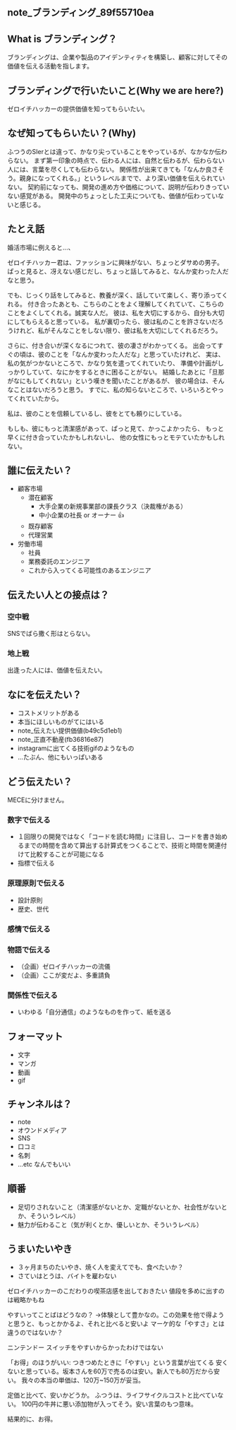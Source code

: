 note_ブランディング_89f55710ea
---

## What is ブランディング？
ブランディングは、企業や製品のアイデンティティを構築し、顧客に対してその価値を伝える活動を指します。

## ブランディングで行いたいこと(Why we are here?)
ゼロイチハッカーの提供価値を知ってもらいたい。

## なぜ知ってもらいたい？(Why)
ふつうのSIerとは違って、かなり尖っていることをやっているが、なかなか伝わらない。
まず第一印象の時点で、伝わる人には、自然と伝わるが、伝わらない人には、言葉を尽くしても伝わらない。
関係性が出来てきても「なんか良さそう。親身になってくれる。」というレベルまでで、より深い価値を伝えられていない。
契約前になっても、開発の進め方や価格について、説明が伝わりきっていない感覚がある。
開発中のちょっとした工夫についても、価値が伝わっていないと感じる。

## たとえ話
婚活市場に例えると...、

ゼロイチハッカー君は、ファッションに興味がない、ちょっとダサめの男子。
ぱっと見ると、冴えない感じだし、ちょっと話してみると、なんか変わった人だなと思う。

でも、じっくり話をしてみると、教養が深く、話していて楽しく、寄り添ってくれる。
付き合ったあとも、こちらのことをよく理解してくれていて、こちらのことをよくしてくれる。誠実な人だ。
彼は、私を大切にするから、自分も大切にしてもらえると思っている。
私が裏切ったら、彼は私のことを許さないだろうけれど、私がそんなことをしない限り、彼は私を大切にしてくれるだろう。

さらに、付き合いが深くなるにつれて、彼の凄さがわかってくる。
出会ってすぐの頃は、彼のことを「なんか変わった人だな」と思っていたけれど、
実は、私の気がつかないところで、かなり気を遣ってくれていたり、
準備や計画がしっかりしていて、なにかをするときに困ることがない。
結婚したあとに「旦那がなにもしてくれない」という嘆きを聞いたことがあるが、
彼の場合は、そんなことはないだろうと思う。
すでに、私の知らないところで、いろいろとやってくれていたから。

私は、彼のことを信頼しているし、彼をとても頼りにしている。

もしも、彼にもっと清潔感があって、ぱっと見て、かっこよかったら、
もっと早くに付き合っていたかもしれないし、
他の女性にもっとモテていたかもしれない。

## 誰に伝えたい？
- 顧客市場
  - 潜在顧客
    - 大手企業の新規事業部の課長クラス（決裁権がある）
    - 中小企業の社長 or オーナー 👍
  - 既存顧客
  - 代理営業
- 労働市場
  - 社員
  - 業務委託のエンジニア
  - これから入ってくる可能性のあるエンジニア

## 伝えたい人との接点は？
### 空中戦
SNSでばら撒く形はとらない。

### 地上戦
出逢った人には、価値を伝えたい。

## なにを伝えたい？
- コストメリットがある
- 本当にほしいものがてにはいる
- note_伝えたい提供価値(b49c5d1eb1)
- note_正直不動産(fb36816e87)
- instagramに出てくる技術gifのようなもの
- ...たぶん、他にもいっぱいある

## どう伝えたい？
MECEに分けません。
### 数字で伝える
- １回限りの開発ではなく「コードを読む時間」に注目し、コードを書き始めるまでの時間を含めて算出する計算式をつくることで、技術と時間を関連付けて比較することが可能になる
- 指標で伝える
### 原理原則で伝える
- 設計原則
- 歴史、世代
### 感情で伝える
### 物語で伝える
- （企画）ゼロイチハッカーの流儀
- （企画）ここが変だよ、多重請負
### 関係性で伝える
- いわゆる「自分通信」のようなものを作って、紙を送る

## フォーマット
- 文字
- マンガ
- 動画
- gif


## チャンネルは？
- note
- オウンドメディア
- SNS
- 口コミ
- 名刺
- ...etc
なんでもいい

## 順番
- 足切りされないこと（清潔感がないとか、定職がないとか、社会性がないとか、そういうレベル）
- 魅力が伝わること（気が利くとか、優しいとか、そういうレベル）


## うまいたいやき
- ３ヶ月まちのたいやき、焼く人を変えてでも、食べたいか？
- さていはとうは、バイトを雇わない

ゼロイチハッカーのこだわりの喫茶店感を出しておきたい
値段を多めに出すのは戦略かもね

やすいってことばはどうなの？
→体験として豊かなの。この効果を他で得ようと思うと、もっとかかるよ、それと比べると安いよ
マーケ的な「やすさ」とは違うのではないか？

ニンテンドー スイッチをやすいからかったわけではない

「お得」のほうがいい: つきつめたときに「やすい」という言葉が出てくる
安くないと思っている。坂本さんを60万で売るのは安い。新人でも80万だから安い。
我々の本当の単価は、120万~150万が妥当。

定価と比べて、安いかどうか。
ふつうは、ライフサイクルコストと比べていない。
100円の牛丼に悪い添加物が入ってそう。安い言葉のもつ意味。

結果的に、お得。

